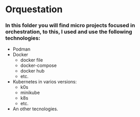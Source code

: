 # Orquestation
### In this folder you will find micro projects focused in orchestration, to this, I used and use the following technologies:
- Podman
- Docker
  - docker file
  - docker-compose
  - docker hub
  - etc.
- Kubernetes in varios versions:
  - k0s
  - minikube
  - k8s
  - etc.
- An other tecnologies. 

